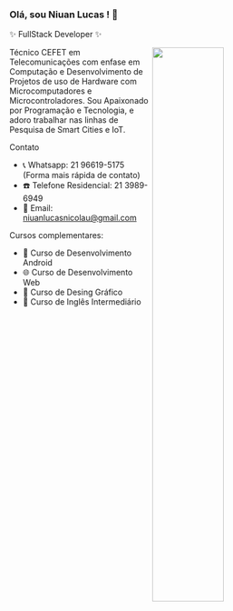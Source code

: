 ### Olá, sou Niuan Lucas ! 👋
✨ FullStack Developer ✨  

<img align="right" width="50%" src="https://miro.medium.com/max/1360/1*IRGHmiGsa16stedQvIaZfw.gif"/>

Técnico CEFET em Telecomunicações com enfase em Computação e Desenvolvimento de Projetos de uso de Hardware com Microcomputadores e Microcontroladores. Sou Apaixonado por Programação e Tecnologia, e adoro trabalhar nas linhas de Pesquisa de Smart Cities e IoT.

Contato
- 📞 Whatsapp: 21 96619-5175 (Forma mais rápida de contato)
- ☎️ Telefone Residencial: 21 3989-6949
- 📧 Email: niuanlucasnicolau@gmail.com

Cursos complementares:
- 🚀 Curso de Desenvolvimento Android
- 🌐 Curso de Desenvolvimento Web
- 🎨 Curso de Desing Gráfico
- 📃 Curso de Inglês Intermediário 
